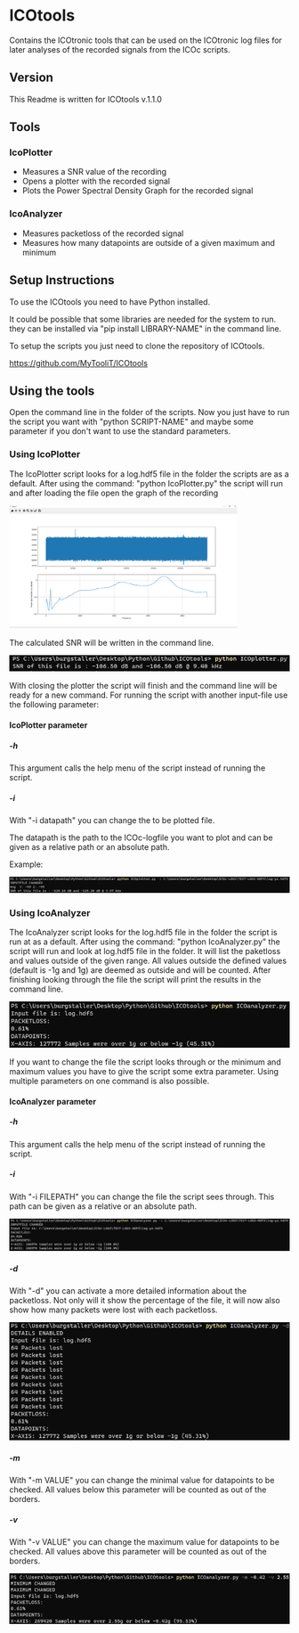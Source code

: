 # ICOtools
Contains the ICOtronic tools that can be used on the ICOtronic log files for later analyses of the recorded signals from the ICOc scripts.

## Version

This Readme is written for ICOtools v.1.1.0

## Tools

### IcoPlotter
- Measures a SNR value of the recording
- Opens a plotter with the recorded signal
- Plots the Power Spectral Density Graph for the recorded signal

### IcoAnalyzer
- Measures packetloss of the recorded signal
- Measures how many datapoints are outside of a given maximum and minimum

## Setup Instructions
To use the ICOtools you need to have Python installed. 

It could be possible that some libraries are needed for the system to run. they can be installed via "pip install LIBRARY-NAME" in the command line.

To setup the scripts you just need to clone the repository of ICOtools.

https://github.com/MyTooliT/ICOtools


## Using the tools
Open the command line in the folder of the scripts. Now you just have to run the script you want with "python SCRIPT-NAME" and maybe some parameter if you don't want to use the standard parameters.

### Using IcoPlotter

The IcoPlotter script looks for a log.hdf5 file in the folder the scripts are as a default. After using the command: "python IcoPlotter.py" the script will run and after loading the file open the graph of the recording

<img src="assets/plotter_image.png" alt="plotter_image" style="zoom:40%;" />

The calculated SNR will be written in the command line.

![plotter_standard](assets/plotter_standard.png)

With closing the plotter the script will finish and the command line will be ready for a new command. For running the script with another input-file use the following parameter:

#### IcoPlotter parameter

##### -h

This argument calls the help menu of the script instead of running the script.

##### -i

With "-i datapath" you can change the to be plotted file.

The datapath is the path to the ICOc-logfile you want to plot and can be given as a relative path or an absolute path.

Example:

![plotter-i](assets/plotter-i.png)

### Using IcoAnalyzer

The IcoAnalyzer script looks for the log.hdf5 file in the folder the script is run at as a default. After using the command: "python IcoAnalyzer.py" the script will run and look at log.hdf5 file in the folder. It will list the paketloss and values outside of the given range. All values outside the defined values (default is -1g and 1g) are deemed as outside and will be counted. After finishing looking through the file the script will print the results in the command line.

![analyzer](assets/analyzer.png)

If you want to change the file the script looks through or the minimum and maximum values you have to give the script some extra parameter. Using multiple parameters on one command is also possible.

#### IcoAnalyzer parameter

##### -h

This argument calls the help menu of the script instead of running the script.

##### -i

With "-i FILEPATH" you can change the file the script sees through. This path can be given as a relative or an absolute path.

![analyzer-i](assets/analyzer-i.png)

##### -d

With "-d" you can activate a more detailed information about the packetloss. Not only will it show the percentage of the file, it will now also show how many packets were lost with each packetloss.

![packetloss_details](assets/packetlossdetails.png)

##### -m

With "-m VALUE" you can change the minimal value for datapoints to be checked. All values below this parameter will be counted as out of the borders.

##### -v

With "-v VALUE" you can change the maximum value for datapoints to be checked. All values above this parameter will be counted as out of the borders.

![analyzer_parameters](assets/analyzer_parameters.png)
